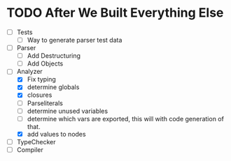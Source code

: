 # TODO After We Built Everything Else
+ [ ] Tests
  + [ ] Way to generate parser test data
+ [ ] Parser
  + [ ] Add Destructuring
  + [ ] Add Objects
+ [ ] Analyzer
  + [x] Fix typing
  + [x] determine globals
  + [x] closures
  + [ ] Parseliterals
  + [ ] determine unused variables
  + [ ] determine which vars are exported, this will with code generation of that.
  + [x] add values to nodes
+ [ ] TypeChecker
+ [ ] Compiler